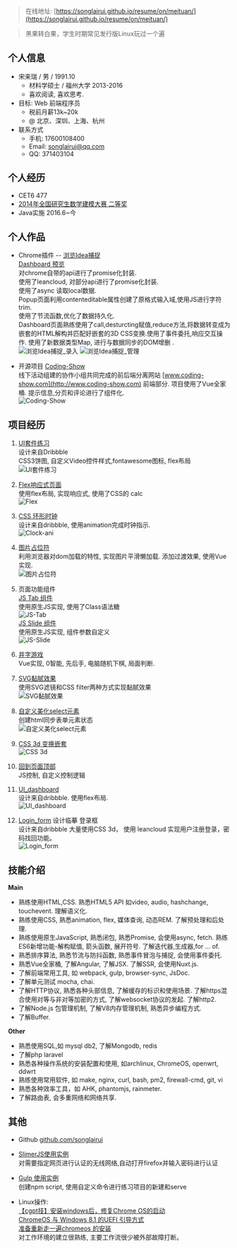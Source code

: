 > 在线地址:  [https://songlairui.github.io/resume/on/meituan/](https://songlairui.github.io/resume/on/meituan/)

> 黑果转白果，学生时期常见发行版Linux玩过一个遍  

## 个人信息  

- 宋来瑞 / 男 / 1991.10 
  - 材料学硕士 / 福州大学 2013-2016 
  - 喜欢阅读, 喜欢思考.  
- 目标: Web 前端程序员
  - 税前月薪13k~20k 
  - @ 北京、深圳、上海、杭州
- 联系方式
  - 手机: 17600108400
  - Email: songlairui@qq.com
  - QQ: 371403104

## 个人经历  

- CET6 477
- [2014年全国研究生数学建模大赛 二等奖](http://gmcm.seu.edu.cn/00/bf/c24a191/page.htm)
- Java实施  2016.6~今

## 个人作品  

- Chrome插件 -- [浏览Idea捕捉](https://github.com/songlairui/CaptureBehavior)  
 [Dashboard 预览](https://songlairui.github.io/CaptureBehavior/src/dashboard.html)   
 对chrome自带的api进行了promise化封装.   
 使用了leancloud, 对部分api进行了promise化封装.   
 使用了async 读取local数据.   
 Popup页面利用contenteditable属性创建了原格式输入域,使用JS进行字符trim.  
 使用了节流函数,优化了数据持久化.  
 Dashboard页面熟练使用了call,desturcting赋值,reduce方法,将数据转变成为嵌套的HTML解构并匹配好嵌套的3D CSS变换.使用了事件委托,响应交互操作. 
 使用了新数据类型Map, 进行与数据同步的DOM增删 .   
 ![浏览Idea捕捉_录入](../../screenshots/Capture_Behavior_0.png)
 ![浏览Idea捕捉_管理](../../screenshots/Capture_Behavior.png)   

- 开源项目 [Coding-Show](https://github.com/HackerValley/Coding-Show-vue)  
线下活动组建的协作小组共同完成的前后端分离网站 [www.coding-show.com](http://www.coding-show.com) 前端部分. 项目使用了Vue全家桶. 提示信息,分页和评论进行了组件化.  
![Coding-Show](../../screenshots/coding-show.jpg)  


## 项目经历

1. [UI套件练习](https://songlairui.github.io/Combo-the-road/1_practise_ui)  
设计来自Dribbble  
CSS3饼图, 自定义Video控件样式,fontawesome图标, flex布局  
![UI套件练习](../../screenshots/1_practise_1.png)  

2. [Flex响应式页面](https://songlairui.github.io/Practices-Demos/Exercises/style/responsive/index.html)  
使用flex布局, 实现响应式, 使用了CSS的 calc  
![Flex](../../screenshots/2_flex.png)  

3. [CSS 环形时钟](https://songlairui.github.io/Combo-the-road/5_clock_ani)  
设计来自dribbble, 使用animation完成时钟指示.  
![Clock-ani](../../screenshots/5-Clock-ani.png)     

4. [图片占位符](https://songlairui.github.io/Combo-the-road/6_img_placeholder)  
利用浏览器对dom加载的特性, 实现图片平滑懒加载. 
添加过渡效果, 使用Vue实现.   
![图片占位符](../../screenshots/6-img-placeholderVue.jpg)  

5. 页面功能组件  
[JS Tab 组件](https://songlairui.github.io/Combo-the-road/16_js_component/)  
使用原生JS实现, 使用了Class语法糖   
![JS-Tab](../../screenshots/11-JS-Tab.png)  
[JS Slide 组件](https://songlairui.github.io/Combo-the-road/16_js_component/slide.html)  
使用原生JS实现, 组件参数自定义   
![JS-Slide](../../screenshots/11-JS-Slide.png)  

6. [井字游戏](https://github.com/songlairui/Practices-Demos/blob/master/t2vue/src/components/play/game1.vue)  
Vue实现,  0智能, 先后手, 电脑随机下棋, 局面判断.   

7. [SVG黏腻效果](https://songlairui.github.io/Combo-the-road/3_svg_ani/)  
使用SVG滤镜和CSS filter两种方式实现黏腻效果   
![SVG黏腻效果](../../screenshots/3_svg_ani.png)  

8. [自定义美化select元素](https://songlairui.github.io/Combo-the-road/8_custome_select)  
创建html同步表单元素状态  
![自定义美化select元素](../../screenshots/7-Custom_Select.png)  

9. [CSS 3d 变换嵌套](https://songlairui.github.io/Combo-the-road/12_css3d/index.html)  
![CSS 3d](../../screenshots/12_css3d.png)  

10. [回到页面顶部](https://songlairui.github.io/Combo-the-road/7_scroll2top/)  
JS控制, 自定义控制逻辑  

12. [UI_dashboard](https://songlairui.github.io/Combo-the-road/19_ui_dashboard/)  
设计来自dribbble. 使用flex布局.  
![UI_dashboard](../../screenshots/19_ui_dashboard.png)  

13. [Login_form](https://songlairui.github.io/Combo-the-road/20_login_form) 设计临摹 登录框  
设计来自dribbble
大量使用CSS 3d，
使用 leancloud 实现用户注册登录，密码找回功能。  
![Login_form](../../screenshots/20-Login_Form.png)   

## 技能介绍   

**Main**
- 熟练使用HTML,CSS. 熟悉HTML5 API 如video, audio, hashchange, touchevent. 理解语义化. 
- 熟练使用CSS, 熟悉animation, flex, 媒体查询, 动态REM. 了解预处理和后处理. 
- 熟练使用原生JavaScript, 熟悉闭包, 熟悉Promise, 会使用async, fetch. 熟练ES6新增功能-解构赋值, 箭头函数, 展开符号. 了解迭代器,生成器,for ... of.
- 熟悉排序算法, 熟悉节流与防抖函数, 熟悉事件冒泡与捕捉, 会使用事件委托.
- 熟悉Vue全家桶, 了解Angular, 了解JSX. 了解SSR, 会使用Nuxt.js.
- 了解前端常用工具, 如 webpack, gulp, browser-sync, JsDoc.
- 了解单元测试 mocha, chai.
- 了解HTTP协议, 熟悉各种头部信息, 了解缓存的标识和使用场景. 了解https混合使用对等与非对等加密的方式, 了解websocket协议的发起. 了解http2. 
- 了解Node.js 包管理机制, 了解V8内存管理机制, 熟悉异步编程方式. 
- 了解Buffer. 

**Other**
- 熟悉使用SQL,如 mysql db2, 了解Mongodb, redis
- 了解php laravel
- 熟悉各种操作系统的安装配置和使用, 如archlinux, ChromeOS, openwrt, ddwrt  
- 熟练使用常用软件, 如  make, nginx, curl, bash, pm2, firewall-cmd, git, vi
- 熟悉各种效率工具，如 AHK, phantomjs, rainmeter.
- 了解路由表, 会多重网络和网络共享. 

## 其他  

 - Github [github.com/songlairui](https://github.com/songlairui)

 - [SlimerJS使用实例](https://github.com/songlairui/Combo-the-road/tree/master/14_auth_js)  
 对需要指定网页进行认证的无线网络,自动打开firefox并输入密码进行认证  

 - [Gulp 使用实例](https://github.com/songlairui/Combo-the-road)  
 创建npm script, 使用自定义命令进行练习项目的新建和serve

 - Linux操作:   
[【cgpt技】安装windows后，修复Chrome OS的启动](http://tieba.baidu.com/p/3633924546?pid=65549761855&cid=0#65549761855)  
[ChromeOS 与 Windows 8.1 的UEFI 引导方式](http://tieba.baidu.com/p/3857206874?pid=70582146746&cid=0#70582146746)  
[准备重新走一遍chromeos 的安装](http://tieba.baidu.com/p/3848206643?pid=70373436712&cid=0#70373436712)  
对工作环境的建立很熟练, 主要工作流很少被外部故障打断。